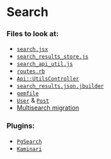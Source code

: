 # Search

### Files to look at:

- [`search.jsx`][search_component]
- [`search_results_store.js`][store]
- [`search_api_util.js`][api_util]
- [`routes.rb`][routesrb]
- [`Api::UtilsController`][utils_controller]
- [`search_results.json.jbuilder`][jbuilder]
- [`gemfile`][gemfile]
- [`User`][user] & [`Post`][post]
- [Multisearch migration][migration]

[search_component]: ./frontend/components/search.jsx
[store]: ./frontend/stores/search_results_store.js
[api_util]: ./frontend/util/search_api_util.js
[routesrb]: ./config/routes.rb
[utils_controller]: ./app/controllers/api/utils_controller.rb
[jbuilder]: ./app/views/api/utils/search.json.jbuilder
[gemfile]: ./Gemfile
[user]: ./app/models/user.rb
[post]: ./app/models/post.rb
[migration]: ./db/migrate/20160129212110_create_pg_search_documents.rb


### Plugins: 

- [`PgSearch`][pg_search]
- [`Kaminari`][kaminari]

[pg_search]: https://github.com/Casecommons/pg_search
[kaminari]: https://github.com/amatsuda/kaminari
